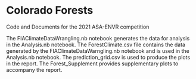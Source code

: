 # Colorado Forests
 Code and Documents for the 2021 ASA-ENVR competition

The FIAClimateDataWrangling.nb notebook generates the data for analysis in the Analysis.nb notebook. The ForestClimate.csv file contains the data generated by the FIAClimateDataWarngling.nb notebook and is used in the Analysis.nb notebook. The prediction_grid.csv is used to produce the plots in the report. The Forest_Supplement provides supplementary plots to accompany the report. 
